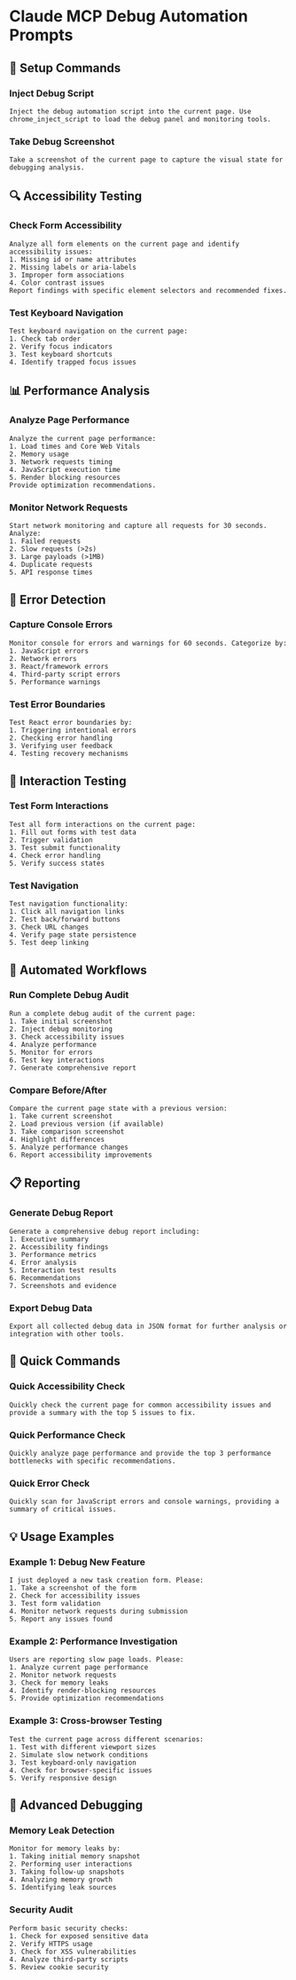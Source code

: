 # Claude MCP Debug Automation Prompts

## 🔧 Setup Commands

### Inject Debug Script
```
Inject the debug automation script into the current page. Use chrome_inject_script to load the debug panel and monitoring tools.
```

### Take Debug Screenshot
```
Take a screenshot of the current page to capture the visual state for debugging analysis.
```

## 🔍 Accessibility Testing

### Check Form Accessibility
```
Analyze all form elements on the current page and identify accessibility issues:
1. Missing id or name attributes
2. Missing labels or aria-labels
3. Improper form associations
4. Color contrast issues
Report findings with specific element selectors and recommended fixes.
```

### Test Keyboard Navigation
```
Test keyboard navigation on the current page:
1. Check tab order
2. Verify focus indicators
3. Test keyboard shortcuts
4. Identify trapped focus issues
```

## 📊 Performance Analysis

### Analyze Page Performance
```
Analyze the current page performance:
1. Load times and Core Web Vitals
2. Memory usage
3. Network requests timing
4. JavaScript execution time
5. Render blocking resources
Provide optimization recommendations.
```

### Monitor Network Requests
```
Start network monitoring and capture all requests for 30 seconds. Analyze:
1. Failed requests
2. Slow requests (>2s)
3. Large payloads (>1MB)
4. Duplicate requests
5. API response times
```

## 🐛 Error Detection

### Capture Console Errors
```
Monitor console for errors and warnings for 60 seconds. Categorize by:
1. JavaScript errors
2. Network errors
3. React/framework errors
4. Third-party script errors
5. Performance warnings
```

### Test Error Boundaries
```
Test React error boundaries by:
1. Triggering intentional errors
2. Checking error handling
3. Verifying user feedback
4. Testing recovery mechanisms
```

## 🎯 Interaction Testing

### Test Form Interactions
```
Test all form interactions on the current page:
1. Fill out forms with test data
2. Trigger validation
3. Test submit functionality
4. Check error handling
5. Verify success states
```

### Test Navigation
```
Test navigation functionality:
1. Click all navigation links
2. Test back/forward buttons
3. Check URL changes
4. Verify page state persistence
5. Test deep linking
```

## 🔄 Automated Workflows

### Run Complete Debug Audit
```
Run a complete debug audit of the current page:
1. Take initial screenshot
2. Inject debug monitoring
3. Check accessibility issues
4. Analyze performance
5. Monitor for errors
6. Test key interactions
7. Generate comprehensive report
```

### Compare Before/After
```
Compare the current page state with a previous version:
1. Take current screenshot
2. Load previous version (if available)
3. Take comparison screenshot
4. Highlight differences
5. Analyze performance changes
6. Report accessibility improvements
```

## 📋 Reporting

### Generate Debug Report
```
Generate a comprehensive debug report including:
1. Executive summary
2. Accessibility findings
3. Performance metrics
4. Error analysis
5. Interaction test results
6. Recommendations
7. Screenshots and evidence
```

### Export Debug Data
```
Export all collected debug data in JSON format for further analysis or integration with other tools.
```

## 🚀 Quick Commands

### Quick Accessibility Check
```
Quickly check the current page for common accessibility issues and provide a summary with the top 5 issues to fix.
```

### Quick Performance Check
```
Quickly analyze page performance and provide the top 3 performance bottlenecks with specific recommendations.
```

### Quick Error Check
```
Quickly scan for JavaScript errors and console warnings, providing a summary of critical issues.
```

## 💡 Usage Examples

### Example 1: Debug New Feature
```
I just deployed a new task creation form. Please:
1. Take a screenshot of the form
2. Check for accessibility issues
3. Test form validation
4. Monitor network requests during submission
5. Report any issues found
```

### Example 2: Performance Investigation
```
Users are reporting slow page loads. Please:
1. Analyze current page performance
2. Monitor network requests
3. Check for memory leaks
4. Identify render-blocking resources
5. Provide optimization recommendations
```

### Example 3: Cross-browser Testing
```
Test the current page across different scenarios:
1. Test with different viewport sizes
2. Simulate slow network conditions
3. Test keyboard-only navigation
4. Check for browser-specific issues
5. Verify responsive design
```

## 🔧 Advanced Debugging

### Memory Leak Detection
```
Monitor for memory leaks by:
1. Taking initial memory snapshot
2. Performing user interactions
3. Taking follow-up snapshots
4. Analyzing memory growth
5. Identifying leak sources
```

### Security Audit
```
Perform basic security checks:
1. Check for exposed sensitive data
2. Verify HTTPS usage
3. Check for XSS vulnerabilities
4. Analyze third-party scripts
5. Review cookie security
```
